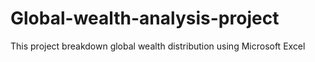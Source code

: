 # Global-wealth-analysis-project
This project breakdown global wealth distribution using Microsoft Excel
